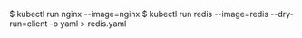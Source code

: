 $ kubectl run nginx --image=nginx
$ kubectl run redis --image=redis --dry-run=client -o yaml > redis.yaml
